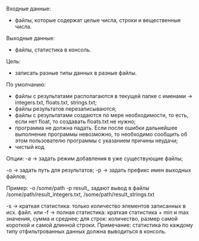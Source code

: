 Входные данные:
- файлы, которые содержат целые числа, строки и вещественные числа.

Выходные данные:
- файлы, статистика в консоль.

Цель:
- записать разные типы данных в разные файлы.

По умолчанию:
- файлы с результатами располагаются в текущей папке с именами ->
	integers.txt, floats.txt, strings.txt;
- файлы результатов перезаписываются;
- файлы с результатами создаются по мере необходимости, то есть, если нет float, то создавать floats.txt не нужно;
- программа не должна падать. Если после ошибки дальнейшее выполнение программы невозможно, то необходимо сообщить об этом пользователю программы с указанием причины неудачи;
- чистый код.

Опции:
-a -> задать режим добавления в уже существующие файлы;

-o -> задать путь для результатов;
-p -> задать префикс имен выходных файлов;

Пример: -o /some/path -p result_ задают вывод в файлы
/some/path/result_integers.txt, /some/path/result_strings.txt

-s -> краткая статистика: только количество элементов записанных в исх. файл.
или
-f -> полная статистика: краткая статистика + min и max значения, сумма и среднее; для строк: количество, размер самой короткой и самой длинной строки.
Примечание: статистика по каждому типу отфильтрованных данных должна выводиться в консоль.
